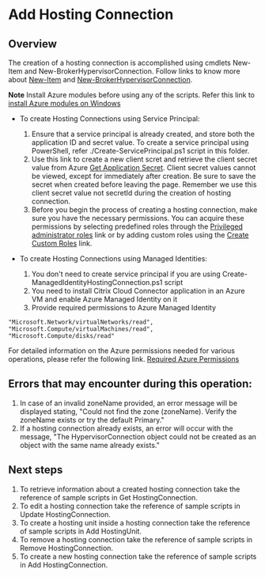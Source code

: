 # Add Hosting Connection
## Overview
The creation of a hosting connection is accomplished using cmdlets New-Item and New-BrokerHypervisorConnection.
Follow links to know more about [New-Item](https://developer-docs.citrix.com/en-us/citrix-virtual-apps-desktops-sdk/current-release/HostService/about_HypHostSnapIn.html) and [New-BrokerHypervisorConnection](https://developer-docs.citrix.com/en-us/citrix-virtual-apps-desktops-sdk/current-release/Broker/New-BrokerHypervisorConnection).

**Note**
Install Azure modules before using any of the scripts. Refer this link to [install Azure modules on Windows](https://learn.microsoft.com/en-us/powershell/azure/install-azps-windows?view=azps-11.2.0&tabs=powershell&pivots=windows-psgallery)

- To create Hosting Connections using Service Principal:
    1. Ensure that a service principal is already created, and store both the application ID and secret value. To create a service principal using PowerShell, refer ./Create-ServicePrincipal.ps1 script in this folder.
    2. Use this link to create a new client scret and retrieve the client secret value from Azure [Get Application Secret](https://docs.citrix.com/en-us/citrix-daas/install-configure/connections/connection-azure-resource-manager.html#get-the-application-secret-in-azure). Client secret values cannot be viewed, except for immediately after creation. Be sure to save the secret when created before leaving the page. Remember we use this client secret value not secretId during the creation of hosting connection.
    3. Before you begin the process of creating a hosting connection, make sure you have the necessary permissions. You can acquire these permissions by selecting predefined roles through the [Privileged administrator roles](https://learn.microsoft.com/en-us/azure/role-based-access-control/role-assignments-portal?tabs=delegate-condition) link or by adding custom roles using the [Create Custom Roles](https://learn.microsoft.com/en-us/azure/role-based-access-control/custom-roles-portal) link.

- To create Hosting Connections using Managed Identities:
    1. You don't need to create service principal if you are using Create-ManagedIdentityHostingConnection.ps1 script
    2. You need to install Citrix Cloud Connector application in an Azure VM and enable Azure Managed Identity on it
    3. Provide required permissions to Azure Managed Identity
```
"Microsoft.Network/virtualNetworks/read",
"Microsoft.Compute/virtualMachines/read",
"Microsoft.Compute/disks/read"
```
For detailed information on the Azure permissions needed for various operations, please refer the following link. [Required Azure Permissions](https://docs.citrix.com/en-us/citrix-daas/install-configure/connections/connection-azure-resource-manager.html#minimum-permissions)

## Errors that may encounter during this operation:
1. In case of an invalid zoneName provided, an error message will be displayed stating, "Could not find the zone (zoneName). Verify the zoneName exists or try the default Primary."
2. If a hosting connection already exists, an error will occur with the message, "The HypervisorConnection object could not be created as an object with the same name already exists."

## Next steps
1. To retrieve information about a created hosting connection take the reference of sample scripts in Get HostingConnection.
2. To edit a hosting connection take the reference of sample scripts in Update HostingConnection. 
3. To create a hosting unit inside a hosting connection take the reference of sample scripts in Add HostingUnit.
4. To remove a hosting connection take the reference of sample scripts in Remove HostingConnection.
5. To create a new hosting connection take the reference of sample scripts in Add HostingConnection.